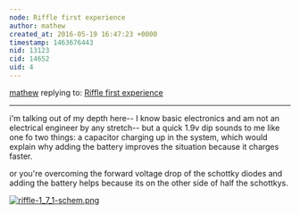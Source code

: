 ```yaml
---
node: Riffle first experience
author: mathew
created_at: 2016-05-19 16:47:23 +0000
timestamp: 1463676443
nid: 13123
cid: 14652
uid: 4
---
```




[mathew](../profile/mathew) replying to: [Riffle first experience](../notes/ggallant/05-18-2016/riffle-first-experience)

----
i'm talking out of my depth here-- I know basic electronics and am not an electrical engineer by any stretch-- but a quick 1.9v dip sounds to me like one fo two things:
a capacitor charging up in the system, which would explain why adding the battery improves the situation because it charges faster.

or you're overcoming the forward voltage drop of the schottky diodes and adding the battery helps because its on the other side of half the schottkys.

[![riffle-1_7_1-schem.png](//i.publiclab.org/system/images/photos/000/016/224/large/riffle-1_7_1-schem.png)](//i.publiclab.org/system/images/photos/000/016/224/original/riffle-1_7_1-schem.png)

